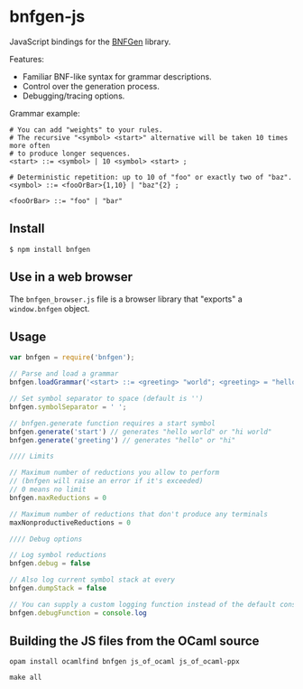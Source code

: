 # bnfgen-js

JavaScript bindings for the [BNFGen](https://baturin.org/tools/bnfgen) library.

Features:

* Familiar BNF-like syntax for grammar descriptions.
* Control over the generation process.
* Debugging/tracing options.

Grammar example:

```
# You can add "weights" to your rules.
# The recursive "<symbol> <start>" alternative will be taken 10 times more often
# to produce longer sequences.
<start> ::= <symbol> | 10 <symbol> <start> ;

# Deterministic repetition: up to 10 of "foo" or exactly two of "baz".
<symbol> ::= <fooOrBar>{1,10} | "baz"{2} ;

<fooOrBar> ::= "foo" | "bar"
```

## Install 

```
$ npm install bnfgen
```

## Use in a web browser

The `bnfgen_browser.js` file is a browser library that "exports" a `window.bnfgen` object.

## Usage

```javascript
var bnfgen = require('bnfgen');

// Parse and load a grammar
bnfgen.loadGrammar('<start> ::= <greeting> "world"; <greeting> = "hello" | "hi"');

// Set symbol separator to space (default is '')
bnfgen.symbolSeparator = ' ';

// bnfgen.generate function requires a start symbol
bnfgen.generate('start') // generates "hello world" or "hi world"
bnfgen.generate('greeting') // generates "hello" or "hi"

//// Limits

// Maximum number of reductions you allow to perform
// (bnfgen will raise an error if it's exceeded)
// 0 means no limit
bnfgen.maxReductions = 0

// Maximum number of reductions that don't produce any terminals
maxNonproductiveReductions = 0

//// Debug options

// Log symbol reductions
bnfgen.debug = false

// Also log current symbol stack at every
bnfgen.dumpStack = false

// You can supply a custom logging function instead of the default console.log
bnfgen.debugFunction = console.log
```

## Building the JS files from the OCaml source

```
opam install ocamlfind bnfgen js_of_ocaml js_of_ocaml-ppx

make all
```
